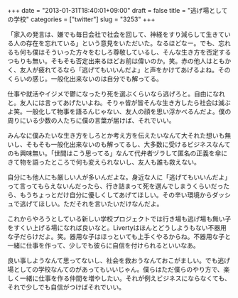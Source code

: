 +++
date = "2013-01-31T18:40:01+09:00"
draft = false
title = "逃げ場としての学校"
categories = ["twitter"]
slug = "3253"
+++

「家入の発言は、嫌でも毎日会社で社会を回して、神経をすり減らして生きている人の存在を忘れている」という意見をいただいた。なるほどなー。でも、忘れるも何も僕はそういった方々をむしろ尊敬しているし、そんな生き方を否定するつもりも無い。そもそも否定出来るほどお前は偉いのか。笑。赤の他人はともかく、友人が疲れてるなら「逃げてもいいんだよ」と声をかけてあげるよね。そのくらいの感じ。一般化出来ないのは自分でも解ってる。

仕事や就活やイジメで鬱になったり死を選ぶくらいなら逃げろと。自由になれと。友人には言ってあげたいよね。そりゃ皆が皆そんな生き方したら社会は滅ぶよ笑。一般化して物事を語るんじゃない、友人の顔を思い浮かべるんだよ。僕の周りにいる少数の人たちに僕の言葉が届けば、それでいい。

みんなに僕みたいな生き方をしろとか考え方を伝えたいなんて大それた想いも無いし、そもそも一般化出来ないのも解ってるし、大多数に受けるビジネスなんてのも興味無い。「世間はこう思ってる」なんて代弁者ヅラして匿名の正義を傘にきて物を語ったところで何も変えられないし、友人も誰も救えない。

自分にも他人にも厳しい人が多いんだよな。身近な人に「逃げてもいいんだよ」って言ってもらえないんだったら、行き詰まって死を選んでしまうくらいだったら、もうちょっとだけ自分に優しくしてあげてほしい。その辛い環境からダッシュで逃げてほしい。ただそれを言いたいだけなんだよ。

これからやろうとしている新しい学校プロジェクトでは行き場も逃げ場も無い子をすくい上げる場になれば良いなと。Livertyはほんとどうしようもない不器用な子だらけだよ。笑。器用な子はほっといても上手くやるからね。不器用な子と一緒に仕事を作って、少しでも彼らに自信を付けられるといいなあ。

良い事しようなんて思ってないし、社会を救おうなんておこがましい。でも逃げ場としての学校なんてのがあってもいいじゃん。僕らはただ僕らのやり方で、楽しく一緒に仕事を作る仲間を増やしたい。それが例えビジネスにならなくても、それで少しでも自信がつけばそれでいい。
